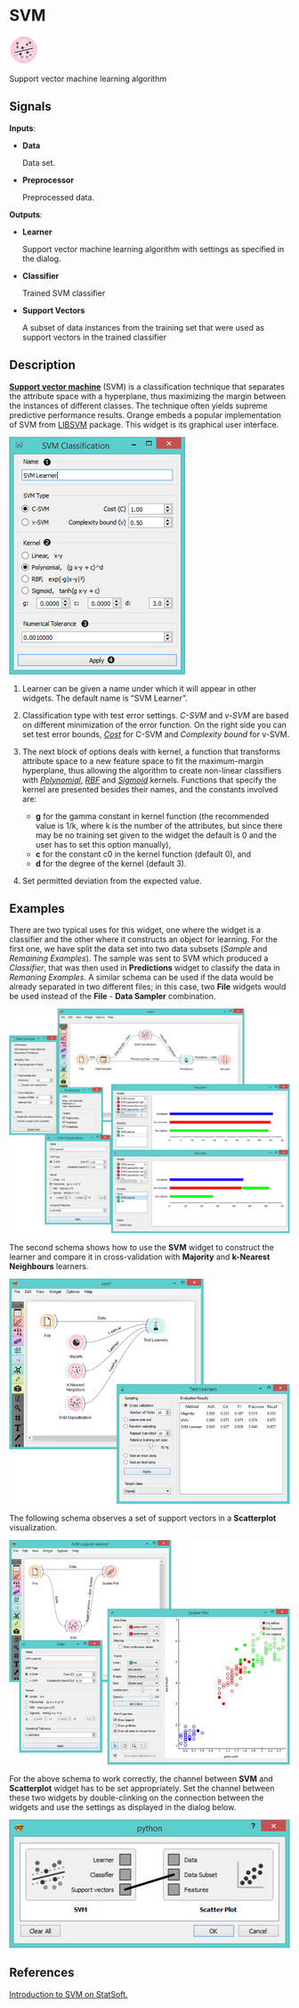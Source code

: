 SVM
===

![image](icons/svm-classification.png)

Support vector machine learning algorithm

Signals
-------

**Inputs**:

- **Data**

  Data set.
  
- **Preprocessor**

  Preprocessed data.

**Outputs**:

- **Learner**

  Support vector machine learning algorithm with settings as specified in the dialog.

- **Classifier**

  Trained SVM classifier

- **Support Vectors**

  A subset of data instances from the training set that were used as support vectors in the trained classifier

Description
-----------

[**Support vector machine**](https://en.wikipedia.org/wiki/Support_vector_machine) (SVM) is a classification technique that
separates the attribute space with a hyperplane, thus
maximizing the margin between the instances of different classes. The
technique often yields supreme predictive performance results. Orange
embeds a popular implementation of SVM from [LIBSVM](https://www.csie.ntu.edu.tw/~cjlin/libsvm/) package. This
widget is its graphical user interface.

![Support vector machines widget](images/SVM-stamped.png)

1. Learner can be given a name under which it will appear in other widgets. The default name is
“SVM Learner”.

2. Classification type with test error settings. *C-SVM* and *v-SVM* are based
  on different minimization of the error function. On the right side you can set test error bounds,
  [*Cost*](http://www.quora.com/What-are-C-and-gamma-with-regards-to-a-support-vector-machine) for C-SVM and *Complexity bound* for v-SVM.

3. The next block of options deals with kernel, a function that
  transforms attribute space to a new feature space to fit the
  maximum-margin hyperplane, thus allowing the algorithm to create
  non-linear classifiers with [*Polynomial*](https://en.wikipedia.org/wiki/Polynomial_kernel), [*RBF*](https://en.wikipedia.org/wiki/Radial_basis_function_kernel) and [*Sigmoid*](http://crsouza.com/2010/03/kernel-functions-for-machine-learning-applications/#sigmoid) kernels. Functions that specify the
  kernel are presented besides their names, and the constants involved are:

    - **g** for the gamma constant in kernel function (the recommended value is
    1/k, where k is the number of the attributes, but since there may be no
    training set given to the widget the default is 0 and the user has to
    set this option manually),
    - **c** for the constant c0 in the kernel function (default 0), and
    - **d** for the degree of the kernel (default 3).
  
4. Set permitted deviation from the expected value.

Examples
--------

There are two typical uses for this widget, one where the widget is a
classifier and the other where it constructs an object for
learning. For the first one, we have split the data set into two data subsets
(*Sample* and *Remaining Examples*). The sample was sent to SVM which
produced a *Classifier*, that was then used in **Predictions** widget to
classify the data in *Remaning Examples*. A similar schema can be used if
the data would be already separated in two different files; in this
case, two **File** widgets would be used instead of the **File** - **Data Sampler**
combination.

<img src="images/SVM-Predictions.png" alt="image" width="600">

The second schema shows how to use the **SVM** widget to construct the
learner and compare it in cross-validation with **Majority** and
**k-Nearest Neighbours** learners.

![SVM and other learners compared by cross-validation](images/SVM-Evaluation.png)

The following schema observes a set of support vectors in a **Scatterplot**
visualization.

![Visualization of support vectors](images/SVM-with-support-vectors.png)

For the above schema to work correctly, the channel between **SVM** and
**Scatterplot** widget has to be set appropriately. Set the channel between
these two widgets by double-clinking on the connection between the
widgets and use the settings as displayed in the dialog below.

![Channel setting for communication of support vectors](images/SVM-support-vectors.png)

References
----------

[Introduction to SVM on StatSoft.](http://www.statsoft.com/Textbook/Support-Vector-Machines)
